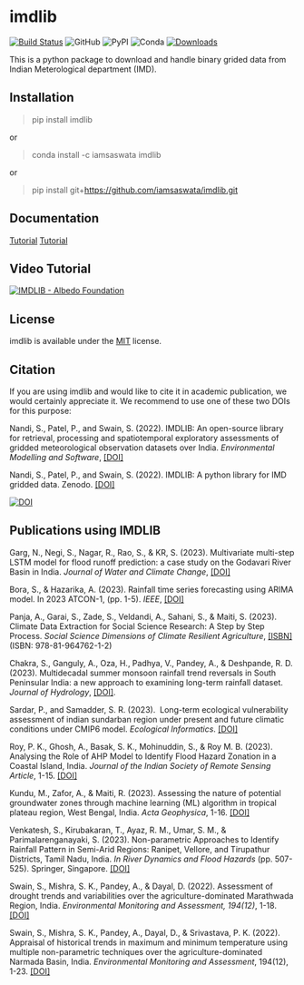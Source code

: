 # imdlib
[![Build Status](https://github.com/iamsaswata/imdlib/actions/workflows/pypi.yml/badge.svg)](https://github.com/iamsaswata/imdlib/actions/workflows/pypi.yml)
![GitHub](https://img.shields.io/github/license/iamsaswata/imdlib)
![PyPI](https://img.shields.io/pypi/v/imdlib)
![Conda](https://img.shields.io/conda/v/iamsaswata/imdlib)
[![Downloads](https://pepy.tech/badge/imdlib)](https://pepy.tech/project/imdlib)


This is a python package to download and handle binary grided data from Indian Meterological department (IMD).

## Installation

> pip install imdlib
 
 or

> conda install -c iamsaswata imdlib

or 

> pip install git+https://github.com/iamsaswata/imdlib.git


## Documentation

[Tutorial](https://saswatanandi.github.io/softwares/imdlib)
[Tutorial](https://pratiman-91.github.io/blog.html)

## Video Tutorial  
  
[![IMDLIB - Albedo Foundation](https://img.youtube.com/vi/uSIPPY5WRaM/0.jpg)](https://www.youtube.com/watch?v=uSIPPY5WRaM)

## License

imdlib is available under the [MIT](https://opensource.org/licenses/MIT) license.

## Citation

If you are using imdlib and would like to cite it in academic publication, we would certainly appreciate it. We recommend to use one of these two DOIs for this purpose:

Nandi, S., Patel, P., and Swain, S. (2022). IMDLIB: An open-source library for retrieval, processing and spatiotemporal exploratory assessments of gridded meteorological observation datasets over India. *Environmental Modelling and Software*, [[DOI]](https://doi.org/10.1016/j.envsoft.2023.105869)  
  
Nandi, S., Patel, P., and Swain, S. (2022). IMDLIB: A python library for IMD gridded data. Zenodo. [[DOI]](https://doi.org/10.5281/zenodo.7205414)   

[![DOI](https://zenodo.org/badge/DOI/10.5281/zenodo.7205414.svg)](https://doi.org/10.5281/zenodo.7205414)

## Publications using IMDLIB  
  
Garg, N., Negi, S., Nagar, R., Rao, S., & KR, S. (2023). Multivariate multi-step LSTM model for flood runoff prediction: a case study on the Godavari River Basin in India. *Journal of Water and Climate Change*, [[DOI]](https://doi.org/10.2166/wcc.2023.374)   
    
Bora, S., & Hazarika, A. (2023). Rainfall time series forecasting using ARIMA model. In 2023 ATCON-1, (pp. 1-5). *IEEE*, [[DOI]](https://doi.org/10.1109/ICAIA57370.2023.10169493)  
  
Panja, A., Garai, S., Zade, S., Veldandi, A., Sahani, S., & Maiti, S. (2023). Climate Data Extraction for Social Science Research: A Step by Step Process. *Social Science Dimensions of Climate Resilient Agriculture*, [[ISBN]](https://www.researchgate.net/profile/Sanjit-Maiti/publication/372909405_Social_Science_Dimensions_of_Climate_Resilient_Agriculture/links/64cd3c4191fb036ba6c6d311/Social-Science-Dimensions-of-Climate-Resilient-Agriculture.pdf#page=57) (ISBN: 978-81-964762-1-2)
  
Chakra, S., Ganguly, A., Oza, H., Padhya, V., Pandey, A., & Deshpande, R. D. (2023). Multidecadal summer monsoon rainfall trend reversals in South Peninsular India: a new approach to examining long-term rainfall dataset. *Journal of Hydrology*, [[DOI]](https://doi.org/10.1016/j.jhydrol.2023.129975).
  
Sardar, P., and Samadder, S. R. (2023).  Long-term ecological vulnerability assessment of indian sundarban region under present and future climatic conditions under CMIP6 model. *Ecological Informatics*. [[DOI]](https://doi.org/10.1016/j.ecoinf.2023.102140)  
  
Roy, P. K., Ghosh, A., Basak, S. K., Mohinuddin, S., & Roy M. B. (2023).  Analysing the Role of AHP Model to Identify Flood Hazard Zonation in a Coastal Island, India. *Journal of the Indian Society of Remote Sensing Article*, 1-15. [[DOI]](https://doi.org/10.1007/s12524-023-01697-x)   
  
Kundu, M., Zafor, A., & Maiti, R. (2023). Assessing the nature of potential groundwater zones through machine learning (ML) algorithm in tropical plateau region, West Bengal, India. *Acta Geophysica*, 1-16. [[DOI]](https://doi.org/10.1007/s11600-023-01042-3)  
    
Venkatesh, S., Kirubakaran, T., Ayaz, R. M., Umar, S. M., & Parimalarenganayaki, S. (2023). Non-parametric Approaches to Identify Rainfall Pattern in Semi-Arid Regions: Ranipet, Vellore, and Tirupathur Districts, Tamil Nadu, India. *In River Dynamics and Flood Hazards* (pp. 507-525). Springer, Singapore.  [[DOI]](https://doi.org/10.1007/978-981-19-7100-6_28) 

Swain, S., Mishra, S. K., Pandey, A., & Dayal, D. (2022). Assessment of drought trends and variabilities over the agriculture-dominated Marathwada Region, India. *Environmental Monitoring and Assessment, 194(12)*, 1-18. 
[[DOI]](https://doi.org/10.1007/s10661-022-10532-8)  
  
Swain, S., Mishra, S. K., Pandey, A., Dayal, D., & Srivastava, P. K. (2022). Appraisal of historical trends in maximum and minimum temperature using multiple non-parametric techniques over the agriculture-dominated Narmada Basin, India. *Environmental Monitoring and Assessment*, 194(12), 1-23. [[DOI]](https://doi.org/10.1007/s10661-022-10534-6) 
